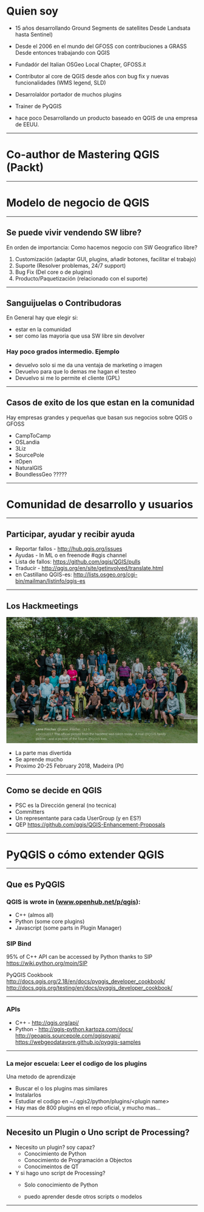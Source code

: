 <!-- $theme: default -->

# Quien soy
- 15 años desarrollando Ground Segments de satellites Desde Landsata hasta Sentinel)

- Desde el 2006 en el mundo del GFOSS con contribuciones a GRASS
Desde entonces trabajando con QGIS

- Fundadór del Italian OSGeo Local Chapter, GFOSS.it

- Contributor al core de QGIS desde años con bug fix y nuevas funcionalidades (WMS legend, SLD)

- Desarrolaldor portador de muchos plugins

- Trainer de PyQGIS

- hace poco Desarrollando un producto baseado en QGIS de una empresa de EEUU.

---
# Co-author de Mastering QGIS (Packt)
---
# Modelo de negocio de QGIS
---
## Se puede vivir vendendo SW libre?

En orden de importancia: Como hacemos negocio con SW Geografico libre?

1. Customización (adaptar GUI, plugins, añadir botones, facilitar el trabajo)
2. Suporte (Resolver problemas, 24/7 support)
3. Bug Fix (Del core o de plugins)
4. Producto/Paquetización (relacionado con el suporte)
---
## Sanguijuelas o Contribudoras

En General hay que elegir si:
* estar en la comunidad
* ser como las mayoria que usa SW libre sin devolver

### Hay poco grados intermedio. Ejemplo

* devuelvo solo si me da una ventaja de marketing o imagen
* Devuelvo para que lo demas me hagan el testeo
* Devuelvo si me lo permite el cliente (GPL)
---
## Casos de exito de los que estan en la comunidad

Hay empresas grandes y pequeñas que basan sus negocios sobre QGIS o GFOSS

* CampToCamp
* OSLandia 
* 3Liz
* SourcePole
* itOpen
* NaturalGIS
* BoundlessGeo ?????
---
# Comunidad de desarrollo y usuarios
---
## Participar, ayudar y recibir ayuda
* Reportar fallos - http://hub.qgis.org/issues
* Ayudas - In ML o en freenode #qgis channel
* Lista de fallos: https://github.com/qgis/QGIS/pulls
* Traducír - http://qgis.org/en/site/getinvolved/translate.html
* en Castillano QGIS-es: http://lists.osgeo.org/cgi-bin/mailman/listinfo/qgis-es
---
## Los Hackmeetings
![](images/HackmeetingNodebo.png)

* La parte mas divertida
* Se aprende mucho
* Proximo  20-25 February 2018, Madeira (Pt)
---
## Como se decide en QGIS	
* PSC es la Dirección general (no tecnica)
* Committers
* Un representante para cada UserGroup (y en ES?)
* QEP https://github.com/qgis/QGIS-Enhancement-Proposals
---
# PyQGIS o cómo extender QGIS
---
## Que es PyQGIS

### QGIS is wrote in (www.openhub.net/p/qgis):
* C++ (almos all)
* Python (some core plugins)
* Javascript (some parts in Plugin Manager)
### SIP Bind
95% of C++ API can be accessed by Python thanks to SIP
https://wiki.python.org/moin/SIP
 
PyQGIS Cookbook
http://docs.qgis.org/2.18/en/docs/pyqgis_developer_cookbook/
http://docs.qgis.org/testing/en/docs/pyqgis_developer_cookbook/

---

### APIs
* C++ - http://qgis.org/api/
* Python - http://qgis-python.kartoza.com/docs/
http://geoapis.sourcepole.com/qgispyapi/
https://webgeodatavore.github.io/pyqgis-samples
---
### La mejor escuela: Leer el codigo de los plugins
Una metodo de aprendizaje
* Buscar el o los plugins mas similares
* Instalarlos
* Estudiar el codigo en ~/.qgis2/python/plugins/\<plugin name\>
* Hay mas de 800 plugins en el repo oficial, y mucho mas...
---
## Necesito un Plugin o Uno script de Processing?
* Necesito un plugin? soy capaz?
  * Conocimiento de Python
  * Conocimiento de Programación a Objectos
  * Conocimeintos de QT
* Y si hago uno script de Processing?
  * Solo conocimiento de Python
  
  * puedo aprender desde otros scripts o modelos
---
